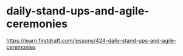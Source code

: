 # daily-stand-ups-and-agile-ceremonies

https://learn.firstdraft.com/lessons/424-daily-stand-ups-and-agile-ceremonies
